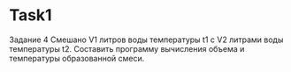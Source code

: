 # Task1 
Задание 4
Смешано V1 литров воды температуры t1 с V2 литрами воды температуры t2. Составить программу вычисления объема и температуры образованной смеси.

